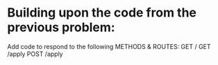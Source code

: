 # Building upon the code from the previous problem:

Add code to respond to the following METHODS & ROUTES:
GET /
GET /apply
POST /apply

